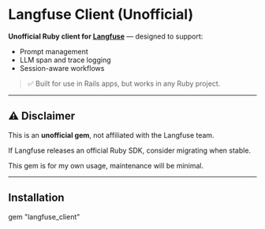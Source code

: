 # Langfuse Client (Unofficial)

**Unofficial Ruby client for [Langfuse](https://langfuse.com)** — designed to support:
- Prompt management
- LLM span and trace logging
- Session-aware workflows

> ✅ Built for use in Rails apps, but works in any Ruby project.

---

## ⚠️  Disclaimer

This is an **unofficial gem**, not affiliated with the Langfuse team.

If Langfuse releases an official Ruby SDK, consider migrating when stable.

This gem is for my own usage, maintenance will be minimal.

---

## Installation

gem "langfuse_client"


